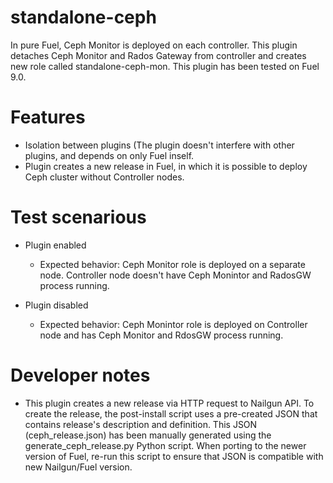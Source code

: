 standalone-ceph
============

In pure Fuel, Ceph Monitor is deployed on each controller.
This plugin detaches Ceph Monitor and Rados Gateway from controller and creates new role called standalone-ceph-mon.
This plugin has been tested on Fuel 9.0.

# Features

  * Isolation between plugins (The plugin doesn't interfere with other plugins, and depends on only Fuel inself.
  * Plugin creates a new release in Fuel, in which it is possible to deploy Ceph cluster without Controller nodes.

# Test scenarious

  * Plugin enabled
    - Expected behavior: Ceph Monitor role is deployed on a separate node. Controller node doesn't have Ceph Monintor and RadosGW process running.

  * Plugin disabled
    - Expected behavior: Ceph Monintor role is deployed on Controller node and has Ceph Monitor and RdosGW process running.

# Developer notes
  * This plugin creates a new release via HTTP request to Nailgun API. To create the release, the post-install script uses a pre-created JSON that contains release's description and definition. This JSON (ceph_release.json) has been manually generated using the generate_ceph_release.py Python script. When porting to the newer version of Fuel, re-run this script to ensure that JSON is compatible with new Nailgun/Fuel version.
